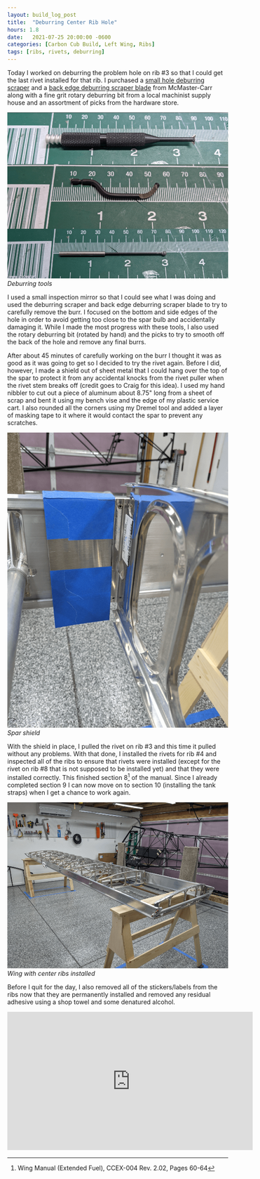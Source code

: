 ```yaml
---
layout: build_log_post
title:  "Deburring Center Rib Hole"
hours: 1.8
date:   2021-07-25 20:00:00 -0600
categories: [Carbon Cub Build, Left Wing, Ribs]
tags: [ribs, rivets, deburring]
---
```


Today I worked on deburring the problem hole on rib #3 so that I could get the last rivet installed for that rib. I purchased a [small hole deburring scraper](https://www.mcmaster.com/7815A21/) and a [back edge deburring scraper blade](https://www.mcmaster.com/4289A41/) from McMaster-Carr along with a fine grit rotary deburring bit from a local machinist supply house and an assortment of picks from the hardware store.

![Desktop View](/assets/img/posts/2021-07-25-deburring-center-rib-hole/deburring_tools.png)
_Deburring tools_

I used a small inspection mirror so that I could see what I was doing and used the deburring scraper and back edge deburring scraper blade to try to carefully remove the burr. I focused on the bottom and side edges of the hole in order to avoid getting too close to the spar bulb and accidentally damaging it. While I made the most progress with these tools, I also used the rotary deburring bit (rotated by hand) and the picks to try to smooth off the back of the hole and remove any final burrs.

After about 45 minutes of carefully working on the burr I thought it was as good as it was going to get so I decided to try the rivet again. Before I did, however, I made a shield out of sheet metal that I could hang over the top of the spar to protect it from any accidental knocks from the rivet puller when the rivet stem breaks off (credit goes to Craig for this idea). I used my hand nibbler to cut out a piece of aluminum about 8.75" long from a sheet of scrap and bent it using my bench vise and the edge of my plastic service cart. I also rounded all the corners using my Dremel tool and added a layer of masking tape to it where it would contact the spar to prevent any scratches.

![Desktop View](/assets/img/posts/2021-07-25-deburring-center-rib-hole/spar_shield.png)
_Spar shield_

With the shield in place, I pulled the rivet on rib #3 and this time it pulled without any problems. With that done, I installed the rivets for rib #4 and inspected all of the ribs to ensure that rivets were installed (except for the rivet on rib #8 that is not supposed to be installed yet) and that they were installed correctly. This finished section 8[^section-8-ref] of the manual. Since I already completed section 9 I can now move on to section 10 (installing the tank straps) when I get a chance to work again.

![Desktop View](/assets/img/posts/2021-07-25-deburring-center-rib-hole/wing_with_ribs.png)
_Wing with center ribs installed_

Before I quit for the day, I also removed all of the stickers/labels from the ribs now that they are permanently installed and removed any residual adhesive using a shop towel and some denatured alcohol.

<iframe width="560" height="315" src="https://www.youtube.com/embed/92PoM_ZAl7w" title="YouTube video player" frameborder="0" allow="accelerometer; autoplay; clipboard-write; encrypted-media; gyroscope; picture-in-picture" allowfullscreen></iframe>

[^section-8-ref]: Wing Manual (Extended Fuel), CCEX-004 Rev. 2.02, Pages 60-64